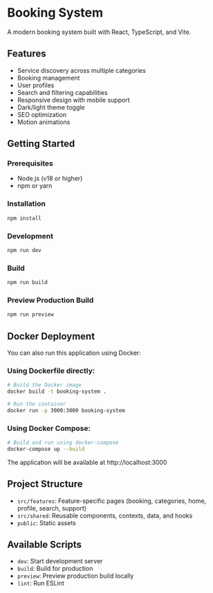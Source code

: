 # Booking System

A modern booking system built with React, TypeScript, and Vite.

## Features
- Service discovery across multiple categories
- Booking management
- User profiles
- Search and filtering capabilities
- Responsive design with mobile support
- Dark/light theme toggle
- SEO optimization
- Motion animations

## Getting Started

### Prerequisites
- Node.js (v18 or higher)
- npm or yarn

### Installation
```bash
npm install
```

### Development
```bash
npm run dev
```

### Build
```bash
npm run build
```

### Preview Production Build
```bash
npm run preview
```

## Docker Deployment

You can also run this application using Docker:

### Using Dockerfile directly:
```bash
# Build the Docker image
docker build -t booking-system .

# Run the container
docker run -p 3000:3000 booking-system
```

### Using Docker Compose:
```bash
# Build and run using docker-compose
docker-compose up --build
```

The application will be available at http://localhost:3000

## Project Structure
- `src/features`: Feature-specific pages (booking, categories, home, profile, search, support)
- `src/shared`: Reusable components, contexts, data, and hooks
- `public`: Static assets

## Available Scripts
- `dev`: Start development server
- `build`: Build for production
- `preview`: Preview production build locally
- `lint`: Run ESLint